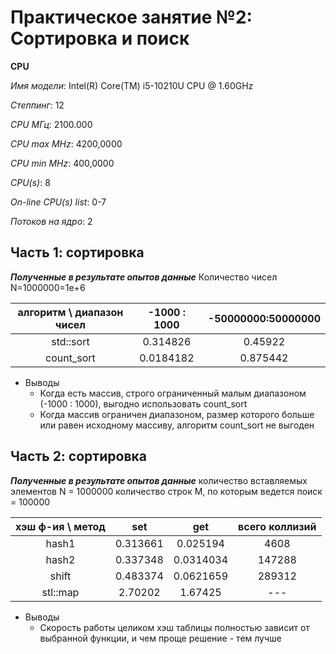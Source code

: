 # Практическое занятие №2: Сортировка и поиск

__CPU__

*Имя модели*:                      Intel(R) Core(TM) i5-10210U CPU @ 1.60GHz

*Степпинг*:                        12

*CPU МГц*:                         2100.000

*CPU max MHz*:                     4200,0000

*CPU min MHz*:                     400,0000

*CPU(s)*:                          8

*On-line CPU(s) list*:             0-7

*Потоков на ядро*:                 2

## Часть 1: сортировка

__*Полученные в результате опытов данные*__
Количество чисел N=1000000=1e+6

| алгоритм \ диапазон чисел |  -1000 : 1000  | -50000000:50000000 |
|:-------------------------:|:--------------:|:------------------:|
| std::sort                 | 0.314826       | 0.45922            |
| count_sort                | 0.0184182      | 0.875442           |

* Выводы
    * Когда есть массив, строго ограниченный малым диапазоном (-1000 : 1000), выгодно использовать count_sort
    * Когда массив ограничен диапазоном, размер которого больше или равен исходному массиву, алгоритм count_sort не выгоден

## Часть 2: сортировка

__*Полученные в результате опытов данные*__
количество вставляемых элементов N =           1000000
количество строк М, по которым ведется поиск = 100000

| хэш ф-ия \ метод | set            | get                | всего коллизий     |
|:----------------:|:--------------:|:------------------:|:------------------:|
| hash1            | 0.313661       | 0.025194           | 4608               |
| hash2            | 0.337348       | 0.0314034          | 147288             |
| shift            | 0.483374       | 0.0621659          | 289312             |
| stl::map         | 2.70202        | 1.67425            |        ---         |


* Выводы
    * Скорость работы целиком хэш таблицы полностью зависит от выбранной функции, и чем проще решение - тем лучше